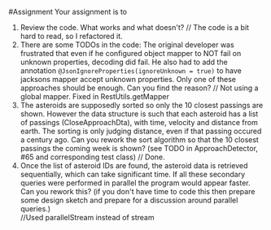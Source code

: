 #Assignment
Your assignment is to 
1. Review the code. What works and what doesn't?
   // The code is a bit hard to read, so I refactored it. 
2. There are some TODOs in the code: The original developer was frustrated that even if he configured object mapper to NOT fail on unknown properties, decoding did fail. He also had to add the annotation 
```@JsonIgnoreProperties(ignoreUnknown = true)``` to have jacksons mapper accept unknown properties. Only one of these approaches should be enough. Can you find the reason?
 // Not using a global mapper. Fixed in RestUtils.getMapper
3. The asteroids are supposedly sorted so only the 10 closest passings are shown. However the data structure is such that each asteroid has a list of passings (CloseApproachDta), with time, velocity and distance from earth. The sorting is only judging distance, even if that passing occured a century ago. Can you rework the sort algorithm so that the 10 closest passings the coming week is shown? (see TODO in ApproachDetector, #65 and corresponding test class)
// Done.
4. Once the list of asteroid IDs are found, the asteroid data is retrieved sequentially, which can take significant time. If all these secondary queries were performed in parallel the program would appear faster. Can you rework this?
   (if you don't have time to code this then prepare some design sketch and prepare for a discussion around parallel queries.)  
//Used parallelStream instead of stream   